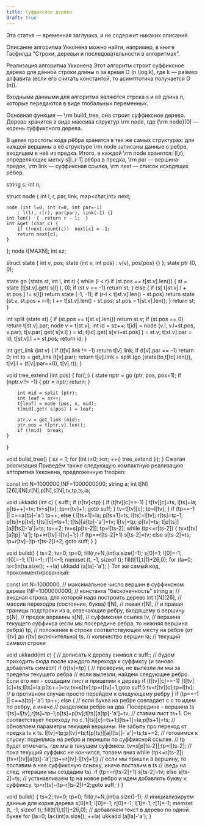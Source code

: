 ```yaml
---
title: Суффиксное дерево
draft: true
---
```


Эта статья — временная заглушка, и не содержит никаких описаний.

Описание алгоритма Укконена можно найти, например, в книге Гасфилда "Строки, деревья и последовательности в алгоритмах".

Реализация алгоритма Укконена
Этот алгоритм строит суффиксное дерево для данной строки длины n за время O (n \log k), где k — размер алфавита (если его считать константой, то асимптотика получается O (n)).

Входными данными для алгоритма являются строка s и её длина n, которые передаются в виде глобальных переменных.

Основная функция — \rm build\_tree, она строит суффиксное дерево. Дерево хранится в виде массива структур \rm node, где {\rm node}[0] — корень суффиксного дерева.

В целях простоты кода рёбра хранятся в тех же самых структурах: для каждой вершины в её структуре \rm node записаны данные о ребре, входящем в неё из предка. Итого, в каждой \rm node хранятся: (l,r), определяющие метку s[l..r-1] ребра в предка, \rm par — вершина-предок, \rm link — суффиксная ссылка, \rm next — список исходящих рёбер.

string s;
int n;
 
struct node {
	int l, r, par, link;
	map<char,int> next;
 
	node (int l=0, int r=0, int par=-1)
		: l(l), r(r), par(par), link(-1) {}
	int len()  {  return r - l;  }
	int &get (char c) {
		if (!next.count(c))  next[c] = -1;
		return next[c];
	}
};
node t[MAXN];
int sz;
 
struct state {
	int v, pos;
	state (int v, int pos) : v(v), pos(pos)  {}
};
state ptr (0, 0);
 
state go (state st, int l, int r) {
	while (l < r)
		if (st.pos == t[st.v].len()) {
			st = state (t[st.v].get( s[l] ), 0);
			if (st.v == -1)  return st;
		}
		else {
			if (s[ t[st.v].l + st.pos ] != s[l])
				return state (-1, -1);
			if (r-l < t[st.v].len() - st.pos)
				return state (st.v, st.pos + r-l);
			l += t[st.v].len() - st.pos;
			st.pos = t[st.v].len();
		}
	return st;
}
 
int split (state st) {
	if (st.pos == t[st.v].len())
		return st.v;
	if (st.pos == 0)
		return t[st.v].par;
	node v = t[st.v];
	int id = sz++;
	t[id] = node (v.l, v.l+st.pos, v.par);
	t[v.par].get( s[v.l] ) = id;
	t[id].get( s[v.l+st.pos] ) = st.v;
	t[st.v].par = id;
	t[st.v].l += st.pos;
	return id;
}
 
int get_link (int v) {
	if (t[v].link != -1)  return t[v].link;
	if (t[v].par == -1)  return 0;
	int to = get_link (t[v].par);
	return t[v].link = split (go (state(to,t[to].len()), t[v].l + (t[v].par==0), t[v].r));
}
 
void tree_extend (int pos) {
	for(;;) {
		state nptr = go (ptr, pos, pos+1);
		if (nptr.v != -1) {
			ptr = nptr;
			return;
		}
 
		int mid = split (ptr);
		int leaf = sz++;
		t[leaf] = node (pos, n, mid);
		t[mid].get( s[pos] ) = leaf;
 
		ptr.v = get_link (mid);
		ptr.pos = t[ptr.v].len();
		if (!mid)  break;
	}
}
 
void build_tree() {
	sz = 1;
	for (int i=0; i<n; ++i)
		tree_extend (i);
}
Сжатая реализация
Приведём также следующую компактную реализацию алгоритма Укконена, предложенную freopen:

const int N=1000000,INF=1000000000;
string a;
int t[N][26],l[N],r[N],p[N],s[N],tv,tp,ts,la;
 
void ukkadd (int c) {
	suff:;
	if (r[tv]<tp) {
		if (t[tv][c]==-1) { t[tv][c]=ts;  l[ts]=la;
			p[ts++]=tv;  tv=s[tv];  tp=r[tv]+1;  goto suff; }
		tv=t[tv][c]; tp=l[tv];
	}
	if (tp==-1 || c==a[tp]-'a') tp++; else {
		l[ts+1]=la;  p[ts+1]=ts;
		l[ts]=l[tv];  r[ts]=tp-1;  p[ts]=p[tv];  t[ts][c]=ts+1;  t[ts][a[tp]-'a']=tv;
		l[tv]=tp;  p[tv]=ts;  t[p[ts]][a[l[ts]]-'a']=ts;  ts+=2;
		tv=s[p[ts-2]];  tp=l[ts-2];
		while (tp<=r[ts-2]) {  tv=t[tv][a[tp]-'a'];  tp+=r[tv]-l[tv]+1;}
		if (tp==r[ts-2]+1)  s[ts-2]=tv;  else s[ts-2]=ts; 
		tp=r[tv]-(tp-r[ts-2])+2;  goto suff;
	}
}
 
void build() {
	ts=2;
	tv=0;
	tp=0;
	fill(r,r+N,(int)a.size()-1);
	s[0]=1;
	l[0]=-1;
	r[0]=-1;
	l[1]=-1;
	r[1]=-1;
	memset (t, -1, sizeof t);
	fill(t[1],t[1]+26,0);
	for (la=0; la<(int)a.size(); ++la)
		ukkadd (a[la]-'a');
}
Тот же самый код, прокомментированный:

const int N=1000000,    // максимальное число вершин в суффиксном дереве
	INF=1000000000; // константа "бесконечность"
string a;       // входная строка, для которой надо построить дерево
int t[N][26],   // массив переходов (состояние, буква)
	l[N],   // левая 
	r[N],   // и правая границы подстроки из a, отвечающие ребру, входящему в вершину
	p[N],   // предок вершины
	s[N],   // суффиксная ссылка
	tv,     // вершина текущего суффикса (если мы посередине ребра, то нижняя вершина ребра)
	tp,     // положение в строке соответствующее месту на ребре (от l[tv] до r[tv] включительно)
	ts,     // количество вершин
	la;     // текущий символ строки
 
void ukkadd(int c) { // дописать к дереву символ c
	suff:;      // будем приходить сюда после каждого перехода к суффиксу (и заново добавлять символ)
	if (r[tv]<tp) { // проверим, не вылезли ли мы за пределы текущего ребра
		// если вылезли, найдем следующее ребро. Если его нет - создадим лист и прицепим к дереву
		if (t[tv][c]==-1) {t[tv][c]=ts;l[ts]=la;p[ts++]=tv;tv=s[tv];tp=r[tv]+1;goto suff;}
		tv=t[tv][c];tp=l[tv]; // в противном случае просто перейдем к следующему ребру
	}
	if (tp==-1 || c==a[tp]-'a') tp++; else { // если буква на ребре совпадает с c то идем по ребру, а иначе
		// разделяем ребро на два. Посередине - вершина ts
		l[ts]=l[tv];r[ts]=tp-1;p[ts]=p[tv];t[ts][a[tp]-'a']=tv;
		// ставим лист ts+1. Он соответствует переходу по c.
		t[ts][c]=ts+1;l[ts+1]=la;p[ts+1]=ts;
		// обновляем параметры текущей вершины. Не забыть про переход от предка tv к ts.
		l[tv]=tp;p[tv]=ts;t[p[ts]][a[l[ts]]-'a']=ts;ts+=2;
		// готовимся к спуску: поднялись на ребро и перешли по суффиксной ссылке.
		// tp будет отмечать, где мы в текущем суффиксе.
		tv=s[p[ts-2]];tp=l[ts-2];
		// пока текущий суффикс не кончился, топаем вниз
		while (tp<=r[ts-2]) {tv=t[tv][a[tp]-'a'];tp+=r[tv]-l[tv]+1;}
		// если мы пришли в вершину, то поставим в нее суффиксную ссылку, иначе поставим в ts
		// (ведь на след. итерации мы создадим ts).
		if (tp==r[ts-2]+1) s[ts-2]=tv; else s[ts-2]=ts; 
		// устанавливаем tp на новое ребро и идем добавлять букву к суффиксу.
		tp=r[tv]-(tp-r[ts-2])+2;goto suff;
	}
}
 
void build() {
	ts=2;
	tv=0;
	tp=0;
	fill(r,r+N,(int)a.size()-1);
	// инициализируем данные для корня дерева
	s[0]=1;
	l[0]=-1;
	r[0]=-1;
	l[1]=-1;
	r[1]=-1;
	memset (t, -1, sizeof t);
	fill(t[1],t[1]+26,0);
	// добавляем текст в дерево по одной букве
	for (la=0; la<(int)a.size(); ++la)
		ukkadd (a[la]-'a');
}